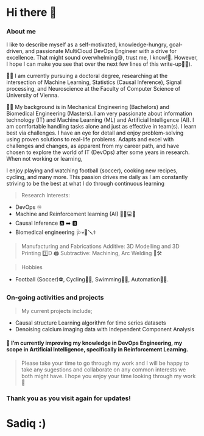# Hi there 👋
### About me
I like to describe myself as a self-motivated, knowledge-hungry, goal-driven, and passionate MultiCloud DevOps Engineer with a drive for excellence. That might sound overwhelming😅, trust me, I know!🫣. However, I hope I can make you see that over the next few lines of this write-up🫠😉). 

🏃‍♂️ I am currently pursuing a doctoral degree, researching at the intersection of Machine Learning, Statistics (Causal Inference), Signal processing, and Neuroscience at the Faculty of Computer Science of University of Vienna. 

👩‍🎓 My background is in Mechanical Engineering (Bachelors) and Biomedical Engineering (Masters). I am very passionate about information technology (IT) and Machine Learning (ML) and Artificial Intelligence (AI).
I am comfortable handling tasks alone and just as effective in team(s). I learn best via challenges. I have an eye for detail and enjoy problem-solving using proven solutions to real-life problems. Adapts and excel with challenges and changes, as apparent from my career path, and have chosen to explore the world of IT (DevOps) after some years in research. When not working or learning, 

I enjoy playing and watching football (soccer), cooking new recipes, cycling, and many more. This passion drives me daily as I am constantly striving to be the best at what I do through continuous learning

> Research Interests: 
- DevOps ♾️
- Machine and Reinforcement learning (AI) 👨‍💻💻👾
- Causal Inference 🅰️ ➡️ 🅱️
- Biomedical engineering 🩺💀🔧🪛⚕️

> Manufacturing and Fabrications 
    Additive: 3D Modelling and 3D Printing 3️⃣D 🖨
    Subtractive: Machining, Arc Welding 🥽🛠

> Hobbies
- Football (Soccer)⚽️, Cycling🚵‍♂️, Swimming🏊‍♀️, Automation🏧👾.

### On-going activities and projects 
> My current projects include;
- Causal structure Learning algorithm for time series datasets
- Denoising calcium imaging data with Independent Component Analysis
#### 🌱 I’m currently improving my knowledge in DevOps Engineering, my scope in Artificial Intelligence, specifically in Reinforcement Learning. 

> Please take your time to go through my work and I will be happy to take any sugestions and collaborate on any common interests we both might have. I hope you enjoy your time looking through my work🤗

### Thank you as you visit again for updates!


# Sadiq :)
